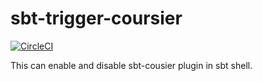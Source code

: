 # sbt-trigger-coursier

[![CircleCI](https://circleci.com/gh/3tty0n/sbt-trigger-coursier/tree/master.svg?style=svg)](https://circleci.com/gh/3tty0n/sbt-trigger-coursier/tree/master)

This can enable and disable sbt-cousier plugin in sbt shell.
